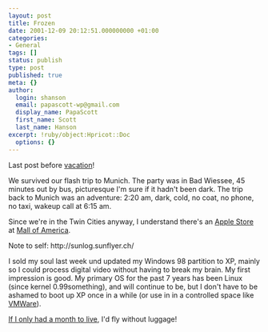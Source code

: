 ```yaml
---
layout: post
title: Frozen
date: 2001-12-09 20:12:51.000000000 +01:00
categories:
- General
tags: []
status: publish
type: post
published: true
meta: {}
author:
  login: shanson
  email: papascott-wp@gmail.com
  display_name: PapaScott
  first_name: Scott
  last_name: Hanson
excerpt: !ruby/object:Hpricot::Doc
  options: {}
---
```

<p>Last post before <a href="http://weather.yahoo.com/forecast/Minneapolis_MN_US_f.html">vacation</a>! </p>
<p>We survived our flash trip to Munich. The party was in Bad Wiessee, 45 minutes out by bus, picturesque I'm sure if it hadn't been dark. The trip back to Munich was an adventure: 2:20 am, dark, cold, no coat, no phone, no taxi, wakeup call at 6:15 am.</p>
<p>Since we're in the Twin Cities anyway, I understand there's an <a href="http://www.apple.com/retail/">Apple Store</a> at <a href="http://www.apple.com/retail/mallofamerica/">Mall of America</a>.</p>
<p>Note to self: http://sunlog.sunflyer.ch/</p>
<p>I sold my soul last week und updated my Windows 98 partition to XP, mainly so I could process digital video without having to break my brain. My first impression is good. My primary OS for the past 7 years has been Linux (since kernel 0.99something), and will continue to be, but I don't have to be ashamed to boot up XP once in a while (or use in in a controlled space like <a href="http://www.vmware.com">VMWare</a>).</p>
<p><a href="http://scobleizer.ManilaSites.Com/2001/12/09">If I only had a month to live</a>, I'd fly without luggage!</p>
